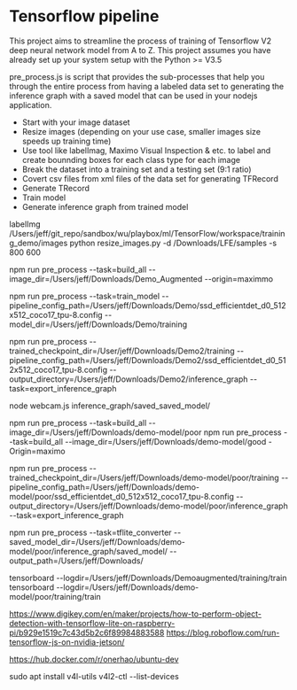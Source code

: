 # Tensorflow pipeline 

This project aims to streamline the process of training of Tensorflow V2 deep neural network model from A to Z.  This project assumes you have already set up your system setup with the Python >= V3.5

pre_process.js is script that provides the sub-processes that help you through the entire process from having a labeled data set to generating the inference graph with a saved model that can be used in your nodejs application.

* Start with your image dataset
* Resize images (depending on your use case, smaller images size speeds up training time)
* Use tool like labelImag, Maximo Visual Inspection & etc. to label and create bounnding boxes for each class type for each image
* Break the dataset into a training set and a testing set (9:1 ratio)
* Covert csv files from xml files of the data set for generating TFRecord
* Generate TRecord
* Train model
* Generate inference graph from trained model 

labelImg /Users/jeff/git_repo/sandbox/wu/playbox/ml/TensorFlow/workspace/training_demo/images
python resize_images.py -d /Downloads/LFE/samples -s 800 600   

npm run pre_process --task=build_all --image_dir=/Users/jeff/Downloads/Demo_Augmented --origin=maximmo

npm run pre_process --task=train_model --pipeline_config_path=/Users/jeff/Downloads/Demo/ssd_efficientdet_d0_512x512_coco17_tpu-8.config --model_dir=/Users/jeff/Downloads/Demo/training

npm run pre_process --trained_checkpoint_dir=/User/jeff/Downloads/Demo2/training --pipeline_config_path=/Users/jeff/Downloads/Demo2/ssd_efficientdet_d0_512x512_coco17_tpu-8.config --output_directory=/Users/jeff/Downloads/Demo2/inference_graph --task=export_inference_graph

node webcam.js inference_graph/saved_saved_model/

npm run pre_process --task=build_all --image_dir=/Users/jeff/Downloads/demo-model/poor
npm run pre_process --task=build_all --image_dir=/Users/jeff/Downloads/demo-model/good -Origin=maximo

npm run pre_process --trained_checkpoint_dir=/Users/jeff/Downloads/demo-model/poor/training --pipeline_config_path=/Users/jeff/Downloads/demo-model/poor/ssd_efficientdet_d0_512x512_coco17_tpu-8.config --output_directory=/Users/jeff/Downloads/demo-model/poor/inference_graph --task=export_inference_graph

npm run pre_process --task=tflite_converter --saved_model_dir=/Users/jeff/Downloads/demo-model/poor/inference_graph/saved_model/ --output_path=/Users/jeff/Downloads/

tensorboard --logdir=/Users/jeff/Downloads/Demoaugmented/training/train 
tensorboard --logdir=/Users/jeff/Downloads/demo-model/poor/training/train

https://www.digikey.com/en/maker/projects/how-to-perform-object-detection-with-tensorflow-lite-on-raspberry-pi/b929e1519c7c43d5b2c6f89984883588
https://blog.roboflow.com/run-tensorflow-js-on-nvidia-jetson/

https://hub.docker.com/r/onerhao/ubuntu-dev

sudo apt install v4l-utils
v4l2-ctl --list-devices